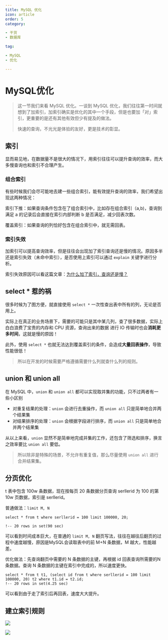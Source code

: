 ```yaml
---
title: MySQL 优化
icon: article
order: 5
category:

- 干货
- 数据库

tag:

- MySQL
- 优化

---
```


# MySQL优化

> 这一节我们来看 MySQL 优化。一谈到 MySQL 优化，我们往往第一时间就想到了加索引，加索引确实是优化的其中一个手段，但是也要加「对」索引，更重要的是还有其他有效但少有提及的做法。
>
> 快速的查询，不光光是体验的友好，更是技术的彰显。

## 索引

显而易见地，在数据量不是很大的情况下，用索引往往可以提升查询的效率，而大多慢查询也和索引不合理产生。

### 组合索引

有些时候我们会尽可能地去建一些组合索引，能有效提升查询的效率，我们希望出现这两种情况：

索引下推：如果查询条件包含在了组合索引中，比如存在组合索引（a,b)，查询到满足 a 的记录后会直接在索引内部判断 b 是否满足，减少回表次数。

覆盖索引：如果查询的列恰好包含在组合索引中，就无需回表。

### 索引失效

加索引可以提高查询效率，但是往往会出现加了索引查询还是慢的情况。原因多半还是索引失效（未命中索引），是否使用上索引可以通过 `explain` 关键字进行分析。

索引失效原因可以看这篇文章：[为什么加了索引，查询还是慢？](MySQL索引失效场景.md)

## select \* 惹的祸

很多时候为了图方便，就直接使用 `select *` 一次性查出表中所有的列，无论是否用上。

实际上在真正的业务场景下，需要的可能只是其中某几列，查了很多数据，实际上白白浪费了宝贵的内存和 CPU 资源，查询出来的数据 进行 IO 传输时也会**消耗更多时间**，这就是慢的原因！

此外，使用 `select *` 也就无法达到覆盖索引的条件，会造成**大量回表操作**，导致性能很低！

> 所以在开发的时候需要严格遵循需要什么列就查什么列的规则。

## union 和 union all

在 MySQL 中，`union` 和 `union all` 都可以实现取并集的功能，只不过两者有一些小区别

- 对重复结果的处理：`union` 会进行去重操作，而 `union all` 只是简单地合并两个结果集
- 对结果排序的处理：`union` 会根据字段进行排序，而 `union all` 只是简单地合并两个结果集

从以上来看，`union` 显然不是简单地完成并集的工作，还包含了筛选和排序，换言之效率要比 `union all` 要低。

> 所以除非是特殊的场景，不允许有重复值，那么尽量使用 `union all` 进行合并结果集。

## 分页优化

t 表中包含 100w 条数据，现在按每页 20 条数据分页查询 serllerid 为 100 的第 10w 页数据，索引是 serllerid。

普通做法：`limit M, N`

```mysql
select * from t where serllerid = 100 limit 100000, 20;

!-- 20 rows in set(90 sec)
```

可以看到时间成本巨大，在普通的 `limit M, N` 翻页写法，往往在越往后翻页的过程中速度越慢，原因是MySQL会读取表中的前 M+N 条数据，M 越大，性能越差。



优化做法：先查询翻页中需要的 N 条数据的主键，再根据 id 回表查询所需要的N条数据。查询 N 条数据的主键在索引中完成的，所以速度更快。

```mysql
select * from t t1, (select id from t where serllerid = 100 limit 100000, 20) t2 where t1.id = t2.id;
!-- 20 rows in set(4.25 sec)
```

可以看到由于走了索引后再回表，速度大大提升。



## 建立索引规则



![](https://wingbun-notes-image.oss-cn-guangzhou.aliyuncs.com/images/20221102112736.png)



![](https://wingbun-notes-image.oss-cn-guangzhou.aliyuncs.com/images/20221102144957.png)
